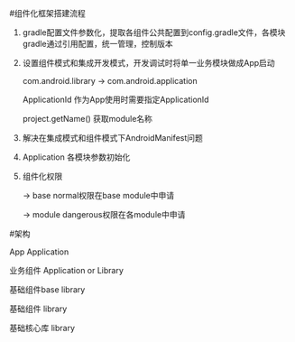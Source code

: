 #组件化框架搭建流程
1. gradle配置文件参数化，提取各组件公共配置到config.gradle文件，各模块gradle通过引用配置，统一管理，控制版本

2. 设置组件模式和集成开发模式，开发调试时将单一业务模块做成App启动

   com.android.library -> com.android.application
   
   ApplicationId  作为App使用时需要指定ApplicationId
   
   project.getName() 获取module名称

2. 解决在集成模式和组件模式下AndroidManifest问题

3. Application 各模块参数初始化

4. 组件化权限

    -> base  normal权限在base module中申请
    
    -> module  dangerous权限在各module中申请

#架构

App           Application

业务组件       Application or Library

基础组件base   library

基础组件       library

基础核心库     library
  

   
